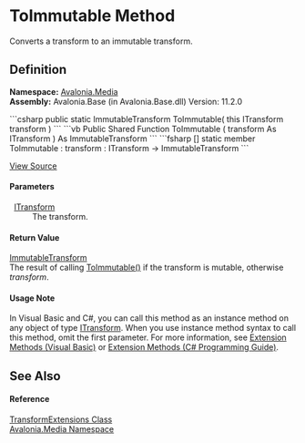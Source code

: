 # ToImmutable Method


Converts a transform to an immutable transform.



## Definition
**Namespace:** <a href="N_Avalonia_Media">Avalonia.Media</a>  
**Assembly:** Avalonia.Base (in Avalonia.Base.dll) Version: 11.2.0

<Tabs groupId="api-code-preview">
<TabItem value="csharp" label="C#">
```csharp
public static ImmutableTransform ToImmutable(
	this ITransform transform
)
```
</TabItem>
<TabItem value="vb" label="VB">
```vb
<ExtensionAttribute>
Public Shared Function ToImmutable ( 
	transform As ITransform
) As ImmutableTransform
```
</TabItem>
<TabItem value="fsharp" label="F#">
```fsharp
[<ExtensionAttribute>]
static member ToImmutable : 
        transform : ITransform -> ImmutableTransform 
```
</TabItem>
</Tabs>



<a href="https://github.com/AvaloniaUI/Avalonia/tree/master/src/Avalonia.Base/Media/TransformExtensions.cs#L21" title="View the source code">View Source</a>



#### Parameters
<dl><dt>  <a href="T_Avalonia_Media_ITransform">ITransform</a></dt><dd>The transform.</dd></dl>

#### Return Value
<a href="T_Avalonia_Media_Immutable_ImmutableTransform">ImmutableTransform</a>  
The result of calling <a href="M_Avalonia_Media_Transform_ToImmutable">ToImmutable()</a> if the transform is mutable, otherwise *transform*.

#### Usage Note
In Visual Basic and C#, you can call this method as an instance method on any object of type <a href="T_Avalonia_Media_ITransform">ITransform</a>. When you use instance method syntax to call this method, omit the first parameter. For more information, see <a href="https://docs.microsoft.com/dotnet/visual-basic/programming-guide/language-features/procedures/extension-methods" target="_blank" rel="noopener noreferrer">Extension Methods (Visual Basic)</a> or <a href="https://docs.microsoft.com/dotnet/csharp/programming-guide/classes-and-structs/extension-methods" target="_blank" rel="noopener noreferrer">Extension Methods (C# Programming Guide)</a>.

## See Also


#### Reference
<a href="T_Avalonia_Media_TransformExtensions">TransformExtensions Class</a>  
<a href="N_Avalonia_Media">Avalonia.Media Namespace</a>  

